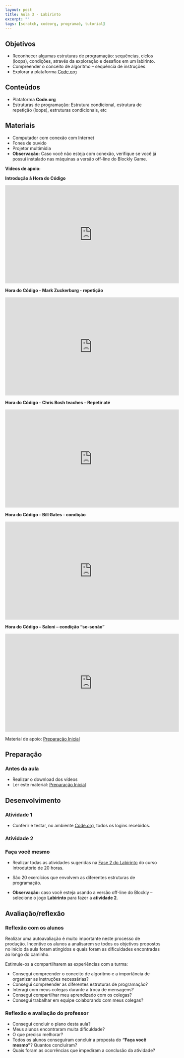 ```yaml
---
layout: post
title: Aula 3 - Labirinto
excerpt: ""
tags: [scratch, codeorg, programaê, tutorial]
---
```


## Objetivos

 - Reconhecer algumas estruturas de programação: sequências, ciclos (loops), condições,  através da exploração e desafios em um labirinto.
 - Compreender o conceito de algoritmo – sequência de instruções
 - Explorar a plataforma [Code.org](http://studio.code.org)

## Conteúdos

 - Plataforma **Code.org**
 - Estruturas de programação: Estrutura condicional, estrutura de repetição (loops), estruturas condicionais, etc

## Materiais

 - Computador com conexão com Internet
 - Fones de ouvido
 - Projetor multimídia
 - **Observação:** Caso você não esteja com conexão, verifique se você já possui instalado nas máquinas a versão off-line do Blockly Game.

**Videos de apoio:**

**Introdução à Hora do Código**

<iframe width="560" height="315" src="https://www.youtube.com/embed/bQilo5ecSX4" frameborder="0" allowfullscreen></iframe>

**Hora do Código - Mark Zuckerburg - repetição**

<iframe width="560" height="315" src="https://www.youtube.com/embed/mgooqyWMTxk" frameborder="0" allowfullscreen></iframe>

**Hora do Código - Chris Bosh teaches – Repetir até**

<iframe width="560" height="315" src="https://www.youtube.com/embed/G2hdlhDYICw" frameborder="0" allowfullscreen></iframe>

**Hora do Código – Bill Gates - condição**

<iframe width="560" height="315" src="https://www.youtube.com/embed/m2Ux2PnJe6E" frameborder="0" allowfullscreen></iframe>

**Hora do Código – Saloni – condição “se-senão”**

<iframe width="560" height="315" src="https://www.youtube.com/embed/JtL7w6ja5iI" frameborder="0" allowfullscreen></iframe>

  Material de apoio: [Preparação Inicial](/blocos/pdf/PreparacaoInicial.pdf)

## Preparação

### Antes da aula

 - Realizar o download dos vídeos
 - Ler este material: [Preparação Inicial](/blocos/pdf/PreparacaoInicial.pdf)


## Desenvolvimento

### Atividade 1

 - Conferir e testar, no ambiente [Code.org](http://studio.code.org),  todos os logins recebidos.

### Atividade 2

### Faça você mesmo

 - Realizar todas as atividades sugeridas na [Fase 2 do Labirinto](http://studio.code.org/s/20-hour) do curso Introdutório de 20 horas.
  - São 20 exercícios que envolvem as diferentes estruturas de programação.

 - **Observação:** caso você esteja usando a versão off-line do Blockly – selecione o jogo **Labirinto** para fazer a **atividade 2**.


## Avaliação/reflexão

### Reflexão com os alunos

Realizar uma autoavaliação é muito importante neste processo de produção. Incentive os alunos a analisarem se todos os objetivos propostos no início da aula foram atingidos e quais foram as dificuldades encontradas ao longo do caminho.

Estimule-os a compartilharem as experiências com a turma:

 - Consegui compreender o conceito de algoritmo e a importância de organizar as instruções necessárias?
 - Consegui compreender as diferentes estruturas de programação?
 - Interagi com meus colegas durante a troca de mensagens?
 - Consegui compartilhar meu aprendizado com os colegas?
 - Consegui trabalhar em equipe colaborando com meus colegas?


### Reflexão e avaliação do professor

 - Consegui concluir o plano desta aula?
 - Meus alunos encontraram muita dificuldade?
 - O que preciso melhorar?
 - Todos os alunos conseguiram concluir a proposta do **“Faça você mesmo”**? Quantos concluíram?
 - Quais foram as ocorrências que impediram a conclusão da atividade?
